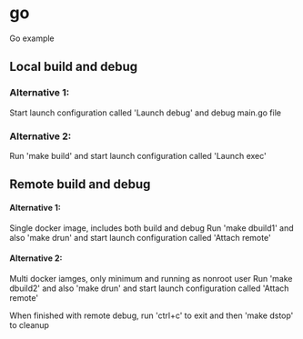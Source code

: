 # go
Go example

## Local build and debug

### Alternative 1:
Start launch configuration called 'Launch debug' and debug main.go file

### Alternative 2:
Run 'make build' and start launch configuration called 'Launch exec'

## Remote build and debug

#### Alternative 1:
Single docker image, includes both build and debug
Run 'make dbuild1' and also 'make drun' and start launch configuration called 'Attach remote'

#### Alternative 2:
Multi docker iamges, only minimum and running as nonroot user
Run 'make dbuild2' and also 'make drun' and start launch configuration called 'Attach remote'

When finished with remote debug, run 'ctrl+c' to exit and then 'make dstop' to cleanup
